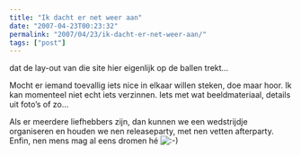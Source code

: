 ```yaml
---
title: "Ik dacht er net weer aan"
date: "2007-04-23T00:23:32"
permalink: "2007/04/23/ik-dacht-er-net-weer-aan/"
tags: ["post"]
---
```

dat de lay-out van die site hier eigenlijk op de ballen trekt…

Mocht er iemand toevallig iets nice in elkaar willen steken, doe maar hoor. Ik kan momenteel niet echt iets verzinnen. Iets met wat beeldmateriaal, details uit foto’s of zo…

Als er meerdere liefhebbers zijn, dan kunnen we een wedstrijdje organiseren en houden we nen releaseparty, met nen vetten afterparty. Enfin, nen mens mag al eens dromen hé ![:-)](http://www.donebysimon.be/blog/wp-includes/images/smilies/icon_smile.gif)
